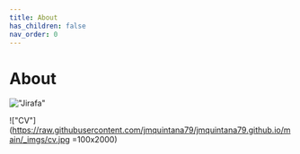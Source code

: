 ```yaml
---
title: About
has_children: false
nav_order: 0
---
```


# About

!["Jirafa"](https://upload.wikimedia.org/wikipedia/commons/thumb/0/02/Giraffe08_-_melbourne_zoo_edit.jpg/1200px-Giraffe08_-_melbourne_zoo_edit.jpg)

!["CV"](https://raw.githubusercontent.com/jmquintana79/jmquintana79.github.io/main/_imgs/cv.jpg  =100x2000)
